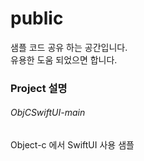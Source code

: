 # public
샘플 코드 공유 하는 공간입니다.<br>
유용한 도움 되었으면 합니다.

<h3>Project 설명</h3>
<h6>ObjCSwiftUI-main</h6>
Object-c 에서 SwiftUI 사용 샘플<br>
